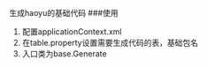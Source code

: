 生成haoyu的基础代码
###使用
1. 配置applicationContext.xml
2. 在table.property设置需要生成代码的表，基础包名
3. 入口类为base.Generate